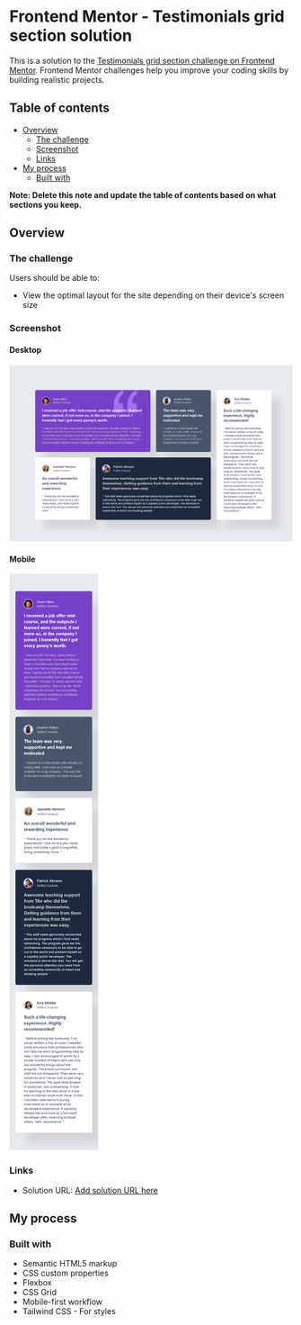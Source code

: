 # Frontend Mentor - Testimonials grid section solution

This is a solution to the [Testimonials grid section challenge on Frontend Mentor](https://www.frontendmentor.io/challenges/testimonials-grid-section-Nnw6J7Un7). Frontend Mentor challenges help you improve your coding skills by building realistic projects.

## Table of contents

- [Overview](#overview)
  - [The challenge](#the-challenge)
  - [Screenshot](#screenshot)
  - [Links](#links)
- [My process](#my-process)
  - [Built with](#built-with)

**Note: Delete this note and update the table of contents based on what sections you keep.**

## Overview

### The challenge

Users should be able to:

- View the optimal layout for the site depending on their device's screen size

### Screenshot

#### Desktop

![](./screenshot-desktop.png)

#### Mobile

![](./screenshot-mobile.png)

### Links

- Solution URL: [Add solution URL here](https://paikai-lee.github.io/frontend-mentor-solutions/07-testimonials-grid-section-main/)

## My process

### Built with

- Semantic HTML5 markup
- CSS custom properties
- Flexbox
- CSS Grid
- Mobile-first workflow
- Tailwind CSS - For styles
